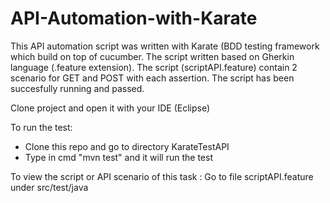 # API-Automation-with-Karate

This API automation script was written with Karate (BDD testing framework which build on top of cucumber. The script written based on Gherkin language (.feature extension). The script (scriptAPI.feature) contain 2 scenario for GET and POST with each assertion. The script has been succesfully running and passed.

Clone project and open it with your IDE (Eclipse)

To run the test:
- Clone this repo and go to directory KarateTestAPI
- Type in cmd "mvn test" and it will run the test

To view the script or API scenario of this task :
Go to file scriptAPI.feature under src/test/java


